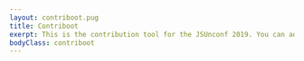 ```yaml
---
layout: contriboot.pug
title: Contriboot
exerpt: This is the contribution tool for the JSUnconf 2019. You can add, find and vote for talk proposals and interests here. At the conference, everybody can propose a talk. Everybody votes for the talks they want to see. The most voted talks will be held. <br><b>Note:</b> this is just an indicator for what topics will be held at the conference. <b>This is not the final voting!</b> That will happen at the conference. <br> <br> <b>You decide what will happen!</b>
bodyClass: contriboot
---
```

